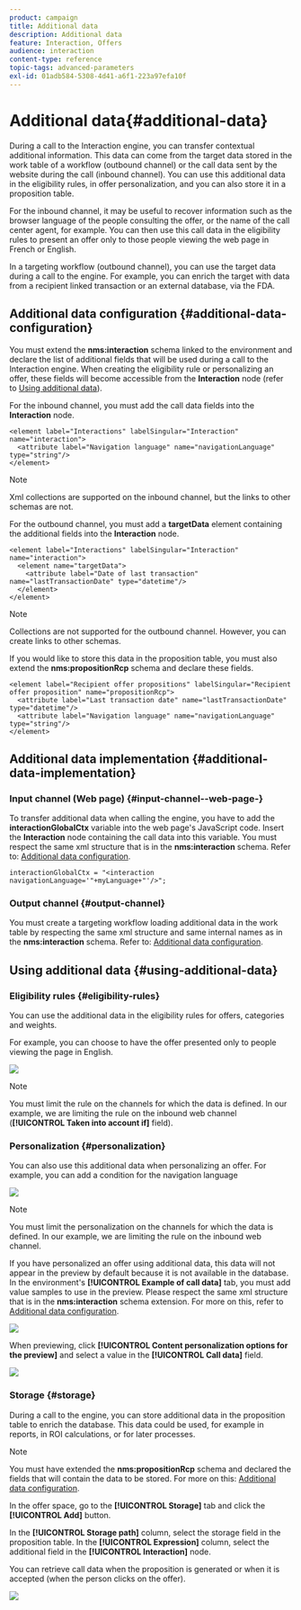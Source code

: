 ```yaml
---
product: campaign
title: Additional data
description: Additional data
feature: Interaction, Offers
audience: interaction
content-type: reference
topic-tags: advanced-parameters
exl-id: 01adb584-5308-4d41-a6f1-223a97efa10f
---
```

# Additional data{#additional-data}



During a call to the Interaction engine, you can transfer contextual additional information. This data can come from the target data stored in the work table of a workflow (outbound channel) or the call data sent by the website during the call (inbound channel). You can use this additional data in the eligibility rules, in offer personalization, and you can also store it in a proposition table.

For the inbound channel, it may be useful to recover information such as the browser language of the people consulting the offer, or the name of the call center agent, for example. You can then use this call data in the eligibility rules to present an offer only to those people viewing the web page in French or English.

In a targeting workflow (outbound channel), you can use the target data during a call to the engine. For example, you can enrich the target with data from a recipient linked transaction or an external database, via the FDA.

## Additional data configuration {#additional-data-configuration}

You must extend the **nms:interaction** schema linked to the environment and declare the list of additional fields that will be used during a call to the Interaction engine. When creating the eligibility rule or personalizing an offer, these fields will become accessible from the **Interaction** node (refer to [Using additional data](#using-additional-data)).

For the inbound channel, you must add the call data fields into the **Interaction** node.

```
<element label="Interactions" labelSingular="Interaction" name="interaction">
  <attribute label="Navigation language" name="navigationLanguage" type="string"/>
</element>
```

>[!NOTE]
>
>Xml collections are supported on the inbound channel, but the links to other schemas are not.

For the outbound channel, you must add a **targetData** element containing the additional fields into the **Interaction** node.

```
<element label="Interactions" labelSingular="Interaction" name="interaction">
  <element name="targetData">
    <attribute label="Date of last transaction" name="lastTransactionDate" type="datetime"/>
  </element>
</element>
```

>[!NOTE]
>
>Collections are not supported for the outbound channel. However, you can create links to other schemas.

If you would like to store this data in the proposition table, you must also extend the **nms:propositionRcp** schema and declare these fields.

```
<element label="Recipient offer propositions" labelSingular="Recipient offer proposition" name="propositionRcp">
  <attribute label="Last transaction date" name="lastTransactionDate" type="datetime"/>
  <attribute label="Navigation language" name="navigationLanguage" type="string"/>
</element>
```

## Additional data implementation {#additional-data-implementation}

### Input channel (Web page) {#input-channel--web-page-}

To transfer additional data when calling the engine, you have to add the **interactionGlobalCtx** variable into the web page's JavaScript code. Insert the **Interaction** node containing the call data into this variable. You must respect the same xml structure that is in the **nms:interaction** schema. Refer to: [Additional data configuration](#additional-data-configuration).

```
interactionGlobalCtx = "<interaction navigationLanguage='"+myLanguage+"'/>";
```

### Output channel {#output-channel}

You must create a targeting workflow loading additional data in the work table by respecting the same xml structure and same internal names as in the **nms:interaction** schema. Refer to: [Additional data configuration](#additional-data-configuration).

## Using additional data {#using-additional-data}

### Eligibility rules {#eligibility-rules}

You can use the additional data in the eligibility rules for offers, categories and weights.

For example, you can choose to have the offer presented only to people viewing the page in English. 

![](assets/ita_calldata_query.png)

>[!NOTE]
>
>You must limit the rule on the channels for which the data is defined. In our example, we are limiting the rule on the inbound web channel (**[!UICONTROL Taken into account if]** field).

### Personalization {#personalization}

You can also use this additional data when personalizing an offer. For example, you can add a condition for the navigation language 

![](assets/ita_calldata_perso.png)

>[!NOTE]
>
>You must limit the personalization on the channels for which the data is defined. In our example, we are limiting the rule on the inbound web channel.

If you have personalized an offer using additional data, this data will not appear in the preview by default because it is not available in the database. In the environment's **[!UICONTROL Example of call data]** tab, you must add value samples to use in the preview. Please respect the same xml structure that is in the **nms:interaction** schema extension. For more on this, refer to [Additional data configuration](#additional-data-configuration).

![](assets/ita_calldata_preview.png)

When previewing, click **[!UICONTROL Content personalization options for the preview]** and select a value in the **[!UICONTROL Call data]** field.

![](assets/ita_calldata_preview2.png)

### Storage {#storage}

During a call to the engine, you can store additional data in the proposition table to enrich the database. This data could be used, for example in reports, in ROI calculations, or for later processes.

>[!NOTE]
>
>You must have extended the **nms:propositionRcp** schema and declared the fields that will contain the data to be stored. For more on this: [Additional data configuration](#additional-data-configuration).

In the offer space, go to the **[!UICONTROL Storage]** tab and click the **[!UICONTROL Add]** button.

In the **[!UICONTROL Storage path]** column, select the storage field in the proposition table. In the **[!UICONTROL Expression]** column, select the additional field in the **[!UICONTROL Interaction]** node.

You can retrieve call data when the proposition is generated or when it is accepted (when the person clicks on the offer).

![](assets/ita_calldata_storage.png)
